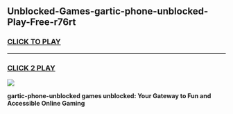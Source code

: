 
## Unblocked-Games-gartic-phone-unblocked-Play-Free-r76rt
<h3>
<a href="https://premium76.site?title=gartic-phone-unblocked&ref=12A">CLICK TO PLAY</a></h3>
<hr>

<h3>
<a href="https://premium76.site?title=gartic-phone-unblocked&ref=12A">CLICK 2 PLAY</a>
  
</h3>

<a href="https://premium76.site?title=gartic-phone-unblocked&ref=12A"><img src="https://clearcache.store/games.png"></a>


**gartic-phone-unblocked games unblocked: Your Gateway to Fun and Accessible Online Gaming**
